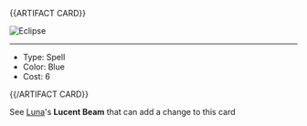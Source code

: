 <!-- ======================================

How to Contribute: https://ggs.wiki/r/howto

Artifact-specific info: https://github.com/GGS-ORG/artifact/blob/master/README.md

====================================== -->


{{ARTIFACT CARD}}

<!-- Card image goes here. -->

![Eclipse](https://i.imgur.com/CaS8c2z.png)

---

<!-- Card description goes here. -->

* Type: Spell
* Color: Blue
* Cost: 6

{{/ARTIFACT CARD}}

See [Luna](https://ggs.wiki/artifact/cards/luna)'s **Lucent Beam** that can add a change to this card
